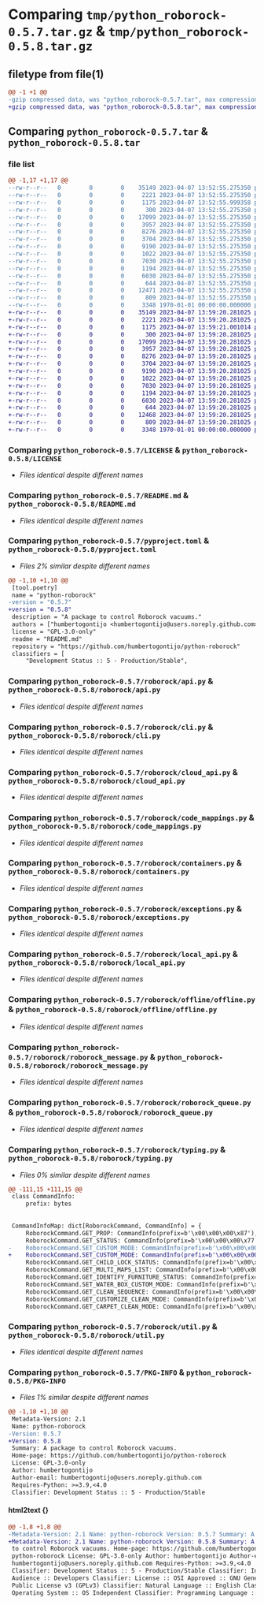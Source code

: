 # Comparing `tmp/python_roborock-0.5.7.tar.gz` & `tmp/python_roborock-0.5.8.tar.gz`

## filetype from file(1)

```diff
@@ -1 +1 @@
-gzip compressed data, was "python_roborock-0.5.7.tar", max compression
+gzip compressed data, was "python_roborock-0.5.8.tar", max compression
```

## Comparing `python_roborock-0.5.7.tar` & `python_roborock-0.5.8.tar`

### file list

```diff
@@ -1,17 +1,17 @@
--rw-r--r--   0        0        0    35149 2023-04-07 13:52:55.275350 python_roborock-0.5.7/LICENSE
--rw-r--r--   0        0        0     2221 2023-04-07 13:52:55.275350 python_roborock-0.5.7/README.md
--rw-r--r--   0        0        0     1175 2023-04-07 13:52:55.999358 python_roborock-0.5.7/pyproject.toml
--rw-r--r--   0        0        0      300 2023-04-07 13:52:55.275350 python_roborock-0.5.7/roborock/__init__.py
--rw-r--r--   0        0        0    17099 2023-04-07 13:52:55.275350 python_roborock-0.5.7/roborock/api.py
--rw-r--r--   0        0        0     3957 2023-04-07 13:52:55.275350 python_roborock-0.5.7/roborock/cli.py
--rw-r--r--   0        0        0     8276 2023-04-07 13:52:55.275350 python_roborock-0.5.7/roborock/cloud_api.py
--rw-r--r--   0        0        0     3704 2023-04-07 13:52:55.275350 python_roborock-0.5.7/roborock/code_mappings.py
--rw-r--r--   0        0        0     9190 2023-04-07 13:52:55.275350 python_roborock-0.5.7/roborock/containers.py
--rw-r--r--   0        0        0     1022 2023-04-07 13:52:55.275350 python_roborock-0.5.7/roborock/exceptions.py
--rw-r--r--   0        0        0     7030 2023-04-07 13:52:55.275350 python_roborock-0.5.7/roborock/local_api.py
--rw-r--r--   0        0        0     1194 2023-04-07 13:52:55.275350 python_roborock-0.5.7/roborock/offline/offline.py
--rw-r--r--   0        0        0     6030 2023-04-07 13:52:55.275350 python_roborock-0.5.7/roborock/roborock_message.py
--rw-r--r--   0        0        0      644 2023-04-07 13:52:55.275350 python_roborock-0.5.7/roborock/roborock_queue.py
--rw-r--r--   0        0        0    12471 2023-04-07 13:52:55.275350 python_roborock-0.5.7/roborock/typing.py
--rw-r--r--   0        0        0      809 2023-04-07 13:52:55.275350 python_roborock-0.5.7/roborock/util.py
--rw-r--r--   0        0        0     3348 1970-01-01 00:00:00.000000 python_roborock-0.5.7/PKG-INFO
+-rw-r--r--   0        0        0    35149 2023-04-07 13:59:20.281025 python_roborock-0.5.8/LICENSE
+-rw-r--r--   0        0        0     2221 2023-04-07 13:59:20.281025 python_roborock-0.5.8/README.md
+-rw-r--r--   0        0        0     1175 2023-04-07 13:59:21.001014 python_roborock-0.5.8/pyproject.toml
+-rw-r--r--   0        0        0      300 2023-04-07 13:59:20.281025 python_roborock-0.5.8/roborock/__init__.py
+-rw-r--r--   0        0        0    17099 2023-04-07 13:59:20.281025 python_roborock-0.5.8/roborock/api.py
+-rw-r--r--   0        0        0     3957 2023-04-07 13:59:20.281025 python_roborock-0.5.8/roborock/cli.py
+-rw-r--r--   0        0        0     8276 2023-04-07 13:59:20.281025 python_roborock-0.5.8/roborock/cloud_api.py
+-rw-r--r--   0        0        0     3704 2023-04-07 13:59:20.281025 python_roborock-0.5.8/roborock/code_mappings.py
+-rw-r--r--   0        0        0     9190 2023-04-07 13:59:20.281025 python_roborock-0.5.8/roborock/containers.py
+-rw-r--r--   0        0        0     1022 2023-04-07 13:59:20.281025 python_roborock-0.5.8/roborock/exceptions.py
+-rw-r--r--   0        0        0     7030 2023-04-07 13:59:20.281025 python_roborock-0.5.8/roborock/local_api.py
+-rw-r--r--   0        0        0     1194 2023-04-07 13:59:20.281025 python_roborock-0.5.8/roborock/offline/offline.py
+-rw-r--r--   0        0        0     6030 2023-04-07 13:59:20.281025 python_roborock-0.5.8/roborock/roborock_message.py
+-rw-r--r--   0        0        0      644 2023-04-07 13:59:20.281025 python_roborock-0.5.8/roborock/roborock_queue.py
+-rw-r--r--   0        0        0    12468 2023-04-07 13:59:20.281025 python_roborock-0.5.8/roborock/typing.py
+-rw-r--r--   0        0        0      809 2023-04-07 13:59:20.281025 python_roborock-0.5.8/roborock/util.py
+-rw-r--r--   0        0        0     3348 1970-01-01 00:00:00.000000 python_roborock-0.5.8/PKG-INFO
```

### Comparing `python_roborock-0.5.7/LICENSE` & `python_roborock-0.5.8/LICENSE`

 * *Files identical despite different names*

### Comparing `python_roborock-0.5.7/README.md` & `python_roborock-0.5.8/README.md`

 * *Files identical despite different names*

### Comparing `python_roborock-0.5.7/pyproject.toml` & `python_roborock-0.5.8/pyproject.toml`

 * *Files 2% similar despite different names*

```diff
@@ -1,10 +1,10 @@
 [tool.poetry]
 name = "python-roborock"
-version = "0.5.7"
+version = "0.5.8"
 description = "A package to control Roborock vacuums."
 authors = ["humbertogontijo <humbertogontijo@users.noreply.github.com>"]
 license = "GPL-3.0-only"
 readme = "README.md"
 repository = "https://github.com/humbertogontijo/python-roborock"
 classifiers = [
     "Development Status :: 5 - Production/Stable",
```

### Comparing `python_roborock-0.5.7/roborock/api.py` & `python_roborock-0.5.8/roborock/api.py`

 * *Files identical despite different names*

### Comparing `python_roborock-0.5.7/roborock/cli.py` & `python_roborock-0.5.8/roborock/cli.py`

 * *Files identical despite different names*

### Comparing `python_roborock-0.5.7/roborock/cloud_api.py` & `python_roborock-0.5.8/roborock/cloud_api.py`

 * *Files identical despite different names*

### Comparing `python_roborock-0.5.7/roborock/code_mappings.py` & `python_roborock-0.5.8/roborock/code_mappings.py`

 * *Files identical despite different names*

### Comparing `python_roborock-0.5.7/roborock/containers.py` & `python_roborock-0.5.8/roborock/containers.py`

 * *Files identical despite different names*

### Comparing `python_roborock-0.5.7/roborock/exceptions.py` & `python_roborock-0.5.8/roborock/exceptions.py`

 * *Files identical despite different names*

### Comparing `python_roborock-0.5.7/roborock/local_api.py` & `python_roborock-0.5.8/roborock/local_api.py`

 * *Files identical despite different names*

### Comparing `python_roborock-0.5.7/roborock/offline/offline.py` & `python_roborock-0.5.8/roborock/offline/offline.py`

 * *Files identical despite different names*

### Comparing `python_roborock-0.5.7/roborock/roborock_message.py` & `python_roborock-0.5.8/roborock/roborock_message.py`

 * *Files identical despite different names*

### Comparing `python_roborock-0.5.7/roborock/roborock_queue.py` & `python_roborock-0.5.8/roborock/roborock_queue.py`

 * *Files identical despite different names*

### Comparing `python_roborock-0.5.7/roborock/typing.py` & `python_roborock-0.5.8/roborock/typing.py`

 * *Files 0% similar despite different names*

```diff
@@ -111,15 +111,15 @@
 class CommandInfo:
     prefix: bytes
 
 
 CommandInfoMap: dict[RoborockCommand, CommandInfo] = {
     RoborockCommand.GET_PROP: CommandInfo(prefix=b'\x00\x00\x00\x87'),
     RoborockCommand.GET_STATUS: CommandInfo(prefix=b'\x00\x00\x00\x77'),
-    RoborockCommand.SET_CUSTOM_MODE: CommandInfo(prefix=b'\x00\x00\x00\x87'),
+    RoborockCommand.SET_CUSTOM_MODE: CommandInfo(prefix=b'\x00\x00\x00w'),
     RoborockCommand.GET_CHILD_LOCK_STATUS: CommandInfo(prefix=b'\x00\x00\x00\x87'),
     RoborockCommand.GET_MULTI_MAPS_LIST: CommandInfo(prefix=b'\x00\x00\x00\x87'),
     RoborockCommand.GET_IDENTIFY_FURNITURE_STATUS: CommandInfo(prefix=b'\x00\x00\x00\x87'),
     RoborockCommand.SET_WATER_BOX_CUSTOM_MODE: CommandInfo(prefix=b'\x00\x00\x00\x87'),
     RoborockCommand.GET_CLEAN_SEQUENCE: CommandInfo(prefix=b'\x00\x00\x00\x87'),
     RoborockCommand.GET_CUSTOMIZE_CLEAN_MODE: CommandInfo(prefix=b'\x00\x00\x00\x87'),
     RoborockCommand.GET_CARPET_CLEAN_MODE: CommandInfo(prefix=b'\x00\x00\x00\x87'),
```

### Comparing `python_roborock-0.5.7/roborock/util.py` & `python_roborock-0.5.8/roborock/util.py`

 * *Files identical despite different names*

### Comparing `python_roborock-0.5.7/PKG-INFO` & `python_roborock-0.5.8/PKG-INFO`

 * *Files 1% similar despite different names*

```diff
@@ -1,10 +1,10 @@
 Metadata-Version: 2.1
 Name: python-roborock
-Version: 0.5.7
+Version: 0.5.8
 Summary: A package to control Roborock vacuums.
 Home-page: https://github.com/humbertogontijo/python-roborock
 License: GPL-3.0-only
 Author: humbertogontijo
 Author-email: humbertogontijo@users.noreply.github.com
 Requires-Python: >=3.9,<4.0
 Classifier: Development Status :: 5 - Production/Stable
```

#### html2text {}

```diff
@@ -1,8 +1,8 @@
-Metadata-Version: 2.1 Name: python-roborock Version: 0.5.7 Summary: A package
+Metadata-Version: 2.1 Name: python-roborock Version: 0.5.8 Summary: A package
 to control Roborock vacuums. Home-page: https://github.com/humbertogontijo/
 python-roborock License: GPL-3.0-only Author: humbertogontijo Author-email:
 humbertogontijo@users.noreply.github.com Requires-Python: >=3.9,<4.0
 Classifier: Development Status :: 5 - Production/Stable Classifier: Intended
 Audience :: Developers Classifier: License :: OSI Approved :: GNU General
 Public License v3 (GPLv3) Classifier: Natural Language :: English Classifier:
 Operating System :: OS Independent Classifier: Programming Language :: Python
```

